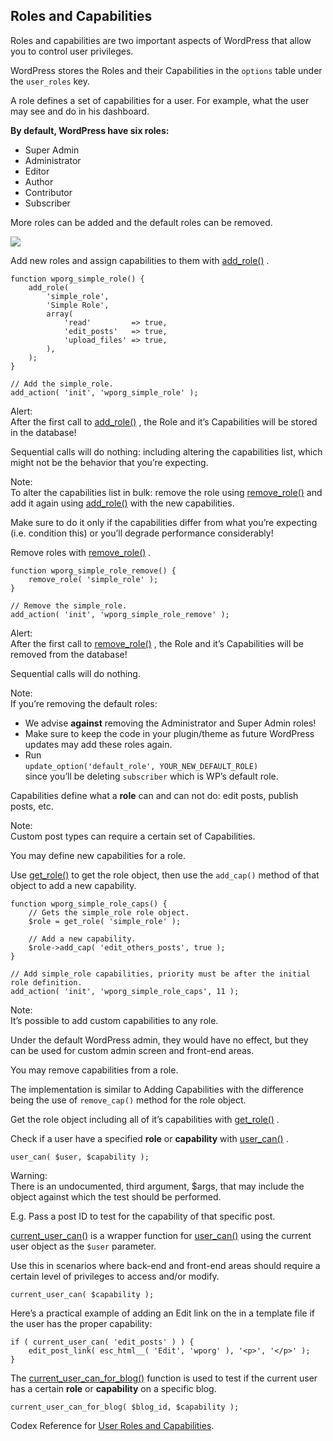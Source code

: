 Roles and Capabilities
----------------------

Roles and capabilities are two important aspects of WordPress that allow you to control user privileges.

WordPress stores the Roles and their Capabilities in the `options` table under the `user_roles` key.

A role defines a set of capabilities for a user. For example, what the user may see and do in his dashboard.

**By default, WordPress have six roles:**

*   Super Admin
*   Administrator
*   Editor
*   Author
*   Contributor
*   Subscriber

More roles can be added and the default roles can be removed.

![](https://i3.wp.com/developer.wordpress.org/files/2014/09/wp-roles.png)

Add new roles and assign capabilities to them with [add\_role()](https://developer.wordpress.org/reference/functions/add_role/) .

    function wporg_simple_role() {
    	add_role(
    		'simple_role',
    		'Simple Role',
    		array(
    			'read'         => true,
    			'edit_posts'   => true,
    			'upload_files' => true,
    		),
    	);
    }
    
    // Add the simple_role.
    add_action( 'init', 'wporg_simple_role' );

Alert:  
After the first call to [](https://developer.wordpress.org/reference/functions/add_role/)[add\_role()](https://developer.wordpress.org/reference/functions/add_role/) , the Role and it’s Capabilities will be stored in the database!

Sequential calls will do nothing: including altering the capabilities list, which might not be the behavior that you’re expecting.  

Note:  
To alter the capabilities list in bulk: remove the role using [](https://developer.wordpress.org/reference/functions/remove_role/)[remove\_role()](https://developer.wordpress.org/reference/functions/remove_role/) and add it again using [](https://developer.wordpress.org/reference/functions/add_role/)[add\_role()](https://developer.wordpress.org/reference/functions/add_role/) with the new capabilities.

Make sure to do it only if the capabilities differ from what you’re expecting (i.e. condition this) or you’ll degrade performance considerably!

Remove roles with [remove\_role()](https://developer.wordpress.org/reference/functions/remove_role/) .

    function wporg_simple_role_remove() {
    	remove_role( 'simple_role' );
    }
    
    // Remove the simple_role.
    add_action( 'init', 'wporg_simple_role_remove' );

Alert:  
After the first call to [](https://developer.wordpress.org/reference/functions/remove_role/)[remove\_role()](https://developer.wordpress.org/reference/functions/remove_role/) , the Role and it’s Capabilities will be removed from the database!

Sequential calls will do nothing.

Note:  
If you’re removing the default roles:

*   We advise **against** removing the Administrator and Super Admin roles!
*   Make sure to keep the code in your plugin/theme as future WordPress updates may add these roles again.
*   Run  
    `update_option('default_role', YOUR_NEW_DEFAULT_ROLE)`  
    since you’ll be deleting `subscriber` which is WP’s default role.

Capabilities define what a **role** can and can not do: edit posts, publish posts, etc.

Note:  
Custom post types can require a certain set of Capabilities.

You may define new capabilities for a role.

Use [get\_role()](https://developer.wordpress.org/reference/functions/get_role/) to get the role object, then use the `add_cap()` method of that object to add a new capability.

    function wporg_simple_role_caps() {
    	// Gets the simple_role role object.
    	$role = get_role( 'simple_role' );
    
    	// Add a new capability.
    	$role->add_cap( 'edit_others_posts', true );
    }
    
    // Add simple_role capabilities, priority must be after the initial role definition.
    add_action( 'init', 'wporg_simple_role_caps', 11 );

Note:  
It’s possible to add custom capabilities to any role.

Under the default WordPress admin, they would have no effect, but they can be used for custom admin screen and front-end areas.

You may remove capabilities from a role.

The implementation is similar to Adding Capabilities with the difference being the use of `remove_cap()` method for the role object.

Get the role object including all of it’s capabilities with [get\_role()](https://developer.wordpress.org/reference/functions/get_role/) .

Check if a user have a specified **role** or **capability** with [user\_can()](https://developer.wordpress.org/reference/functions/user_can/) .

    user_can( $user, $capability );

Warning:  
There is an undocumented, third argument, $args, that may include the object against which the test should be performed.

E.g. Pass a post ID to test for the capability of that specific post.

[current\_user\_can()](https://developer.wordpress.org/reference/functions/current_user_can/) is a wrapper function for [user\_can()](https://developer.wordpress.org/reference/functions/user_can/) using the current user object as the `$user` parameter.

Use this in scenarios where back-end and front-end areas should require a certain level of privileges to access and/or modify.

    current_user_can( $capability );

Here’s a practical example of adding an Edit link on the in a template file if the user has the proper capability:

    if ( current_user_can( 'edit_posts' ) ) {
    	edit_post_link( esc_html__( 'Edit', 'wporg' ), '<p>', '</p>' );
    }

The [current\_user\_can\_for\_blog()](https://developer.wordpress.org/reference/functions/current_user_can_for_blog/) function is used to test if the current user has a certain **role** or **capability** on a specific blog.

    current_user_can_for_blog( $blog_id, $capability );

Codex Reference for [User Roles and Capabilities](https://wordpress.org/support/article/roles-and-capabilities/).